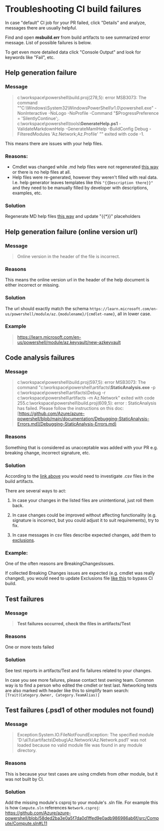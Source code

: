 # Troubleshooting CI build failures

In case "default" CI job for your PR failed, click "Details" and analyze, messages there are usually helpful.

Find and open **msbuild.err** from build artifacts to see summarized error message. List of possible failures is below.

To get even more detailed data click "Console Output" and look for keywords like "Fail", etc.

## Help generation failure

### Message

> c:\workspace\powershell\build.proj(278,5): error MSB3073: The command ""C:\Windows\System32\WindowsPowerShell\v1.0\powershell.exe" -NonInteractive -NoLogo -NoProfile -Command "$ProgressPreference = 'SilentlyContinue';. c:\workspace\powershell\tools\\**GenerateHelp.ps1** -ValidateMarkdownHelp -GenerateMamlHelp -BuildConfig Debug -FilteredModules 'Az.Network;Az.Profile' "" exited with code -1.

This means there are issues with your help files.

### Reasons:

- Cmdlet was changed while .md help files were not regenerated [this way](development-docs/help-generation.md) or there is no help files at all.
- Help files were re-generated, however they weren't filled with real data. I.e. help generator leaves templates like this `"{{Description there}}"` and they need to be manually filled by developer with descriptions, examples, etc.

### Solution

Regenerate MD help files [this way](development-docs/help-generation.md) and update "{{\*}}" placeholders

## Help generation failure (online version url)

### Message

> Online version in the header of the file is incorrect.

### Reasons

This means the online version url in the header of the help document is either incorrect or missing.

### Solution

The url should exactly match the schema `https://learn.microsoft.com/en-us/powershell/module/az.{modulename}/{cmdlet-name}`, all in lower case.

### Example
> https://learn.microsoft.com/en-us/powershell/module/az.keyvault/new-azkeyvault

## Code analysis failures

### Message

> c:\workspace\powershell\build.proj(597,5): error MSB3073: The command "c:\workspace\powershell\artifacts\\**StaticAnalysis.exe** -p c:\workspace\powershell\artifacts\Debug -r c:\workspace\powershell\artifacts -m Az.Network" exited with code 255.c:\workspace\powershell\build.proj(609,5): error : StaticAnalysis has failed. Please follow the instructions on this doc: [https://github.com/Azure/azure-powershell/blob/main/documentation/Debugging-StaticAnalysis-Errors.md](Debugging-StaticAnalysis-Errors.md)

### Reasons

Something that is considered as unacceptable was added with your PR e.g. breaking change, incorrect signature, etc.

### Solution

According to the [link above](Debugging-StaticAnalysis-Errors.md) you would need to investigate .csv files in the build artifacts.

There are several ways to act:

1. In case your changes in the listed files are unintentional, just roll them back.

2. In case changes could be improved without affecting functionality (e.g. signature is incorrect, but you could adjust it to suit requirements), try to fix.

3. In case messages in csv files describe expected changes, add them to [exclusions](Debugging-StaticAnalysis-Errors.md#breaking-changes).

### Example:

One of the often reasons are BreakingChangesIssues.

If collected Breaking Changes issues are expected (e.g. cmdlet was really changed), you would need to update Exclusions file [like this](Debugging-StaticAnalysis-Errors.md#breaking-changes) to bypass CI build.

## Test failures

### Message

> **Test failures occurred, check the files in artifacts/Test**

### Reasons

One or more tests failed

### Solution

See test reports in artifacts/Test and fix failures related to your changes.

In case you see more failures, please contact test owning team. Common way is to find a person who edited the cmdlet or test last. Networking tests are also marked with header like this to simplify team search: `[Trait(Category.Owner, Category.TeamAlias)]`

## Test failures (.psd1 of other modules not found)

### Message

> Exception:System.IO.FileNotFoundException: The specified module 'D:\a\1\s\artifacts\Debug\Az.Network\Az.Network.psd1' was not loaded because no valid module file was found in any module directory.

### Reasons

This is because your test cases are using cmdlets from other module, but it was not built by CI.

### Solution

Add the missing module's csproj to your module's .sln file. For example this is how `Compute.sln` references `Network.csproj`:
https://github.com/Azure/azure-powershell/blob/58ded2ba3e0a5f7da0d1ffed9e0adb986986ab6f/src/Compute/Compute.sln#L11


